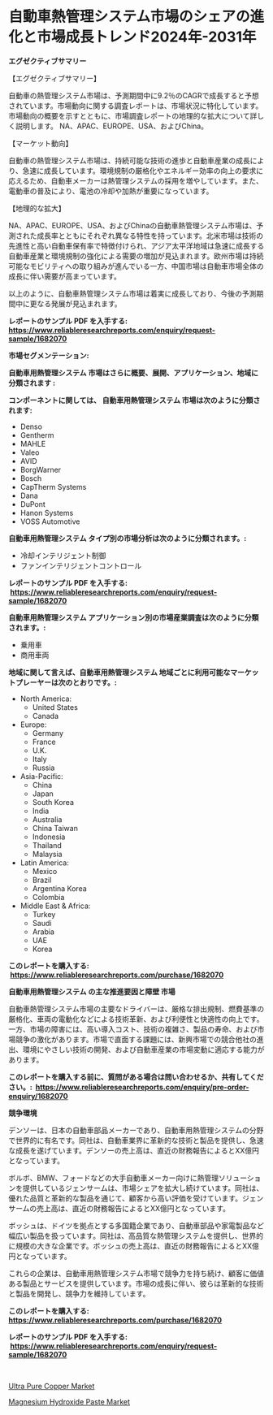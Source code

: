 <p><h1>自動車熱管理システム市場のシェアの進化と市場成長トレンド2024年-2031年</h1></p><p><strong>エグゼクティブサマリー</strong></p>
<p><p>【エグゼクティブサマリー】</p><p>自動車の熱管理システム市場は、予測期間中に9.2％のCAGRで成長すると予想されています。市場動向に関する調査レポートは、市場状況に特化しています。市場動向の概要を示すとともに、市場調査レポートの地理的な拡大について詳しく説明します。 NA、APAC、EUROPE、USA、およびChina。</p><p>【マーケット動向】</p><p>自動車の熱管理システム市場は、持続可能な技術の進歩と自動車産業の成長により、急速に成長しています。環境規制の厳格化やエネルギー効率の向上の要求に応えるため、自動車メーカーは熱管理システムの採用を増やしています。また、電動車の普及により、電池の冷却や加熱が重要になっています。</p><p>【地理的な拡大】</p><p>NA、APAC、EUROPE、USA、およびChinaの自動車熱管理システム市場は、予測された成長率とともにそれぞれ異なる特性を持っています。北米市場は技術の先進性と高い自動車保有率で特徴付けられ、アジア太平洋地域は急速に成長する自動車産業と環境規制の強化による需要の増加が見込まれます。欧州市場は持続可能なモビリティへの取り組みが進んでいる一方、中国市場は自動車市場全体の成長に伴い需要が高まっています。</p><p>以上のように、自動車熱管理システム市場は着実に成長しており、今後の予測期間中に更なる発展が見込まれます。</p></p>
<p><strong>レポートのサンプル PDF を入手する: <a href="https://www.reliableresearchreports.com/enquiry/request-sample/1682070">https://www.reliableresearchreports.com/enquiry/request-sample/1682070</a></strong></p>
<p><strong>市場セグメンテーション:</strong></p>
<p><strong> 自動車用熱管理システム 市場はさらに概要、展開、アプリケーション、地域に分類されます :</strong></p>
<p><strong>コンポーネントに関しては、 自動車用熱管理システム 市場は次のように分類されます: &nbsp;</strong></p>
<p><ul><li>Denso</li><li>Gentherm</li><li>MAHLE</li><li>Valeo</li><li>AVID</li><li>BorgWarner</li><li>Bosch</li><li>CapTherm Systems</li><li>Dana</li><li>DuPont</li><li>Hanon Systems</li><li>VOSS Automotive</li></ul></p>
<p><strong> 自動車用熱管理システム タイプ別の市場分析は次のように分類されます。:</strong></p>
<p><ul><li>冷却インテリジェント制御</li><li>ファンインテリジェントコントロール</li></ul></p>
<p><strong>レポートのサンプル PDF を入手する: &nbsp;<a href="https://www.reliableresearchreports.com/enquiry/request-sample/1682070">https://www.reliableresearchreports.com/enquiry/request-sample/1682070</a></strong></p>
<p><strong> 自動車用熱管理システム アプリケーション別の市場産業調査は次のように分類されます。:</strong></p>
<p><ul><li>乗用車</li><li>商用車両</li></ul></p>
<p><strong>地域に関して言えば、自動車用熱管理システム 地域ごとに利用可能なマーケットプレーヤーは次のとおりです。:</strong></p>
<p><ul>
    <li>
        North America:
        <ul>
            <li>United States</li>
            <li>Canada</li>
        </ul>
    </li>
    <li>
        Europe:
        <ul>
            <li>Germany</li>
            <li>France</li>
            <li>U.K.</li>
            <li>Italy</li>
            <li>Russia</li>
        </ul>
    </li>
    <li>
        Asia-Pacific:
        <ul>
            <li>China</li>
            <li>Japan</li>
            <li>South Korea</li>
            <li>India</li>
            <li>Australia</li>
            <li>China Taiwan</li>
            <li>Indonesia</li>
            <li>Thailand</li>
            <li>Malaysia</li>
        </ul>
    </li>
    <li>
        Latin America:
        <ul>
            <li>Mexico</li>
            <li>Brazil</li>
            <li>Argentina Korea</li>
            <li>Colombia</li>
        </ul>
    </li>
    <li>
        Middle East & Africa:
        <ul>
            <li>Turkey</li>
            <li>Saudi</li>
            <li>Arabia</li>
            <li>UAE</li>
            <li>Korea</li>
        </ul>
    </li>
    </ul></p>
<p><strong>このレポートを購入する: &nbsp;<a href="https://www.reliableresearchreports.com/purchase/1682070">https://www.reliableresearchreports.com/purchase/1682070</a></strong></p>
<p><strong>自動車用熱管理システム の主な推進要因と障壁 市場</strong></p>
<p><p>自動車熱管理システム市場の主要なドライバーは、厳格な排出規制、燃費基準の厳格化、車両の電動化などによる技術革新、および利便性と快適性の向上です。一方、市場の障害には、高い導入コスト、技術の複雑さ、製品の寿命、および市場競争の激化があります。市場で直面する課題には、新興市場での競合他社の進出、環境にやさしい技術の開発、および自動車産業の市場変動に適応する能力があります。</p></p>
<p><strong>このレポートを購入する前に、質問がある場合は問い合わせるか、共有してください。:&nbsp; <a href="https://www.reliableresearchreports.com/enquiry/pre-order-enquiry/1682070">https://www.reliableresearchreports.com/enquiry/pre-order-enquiry/1682070</a></strong></p>
<p><strong>競争環境</strong></p>
<p><p>デンソーは、日本の自動車部品メーカーであり、自動車用熱管理システムの分野で世界的に有名です。同社は、自動車業界に革新的な技術と製品を提供し、急速な成長を遂げています。デンソーの売上高は、直近の財務報告によるとXX億円となっています。</p><p>ボルボ、BMW、フォードなどの大手自動車メーカー向けに熱管理ソリューションを提供しているジェンサームは、市場シェアを拡大し続けています。同社は、優れた品質と革新的な製品を通じて、顧客から高い評価を受けています。ジェンサームの売上高は、直近の財務報告によるとXX億円となっています。</p><p>ボッシュは、ドイツを拠点とする多国籍企業であり、自動車部品や家電製品など幅広い製品を扱っています。同社は、高品質な熱管理システムを提供し、世界的に規模の大きな企業です。ボッシュの売上高は、直近の財務報告によるとXX億円となっています。</p><p>これらの企業は、自動車用熱管理システム市場で競争力を持ち続け、顧客に価値ある製品とサービスを提供しています。市場の成長に伴い、彼らは革新的な技術と製品を開発し、競争力を維持しています。</p></p>
<p><strong>このレポートを購入する: &nbsp; <a href="https://www.reliableresearchreports.com/purchase/1682070">https://www.reliableresearchreports.com/purchase/1682070</a></strong></p>
<p><strong>レポートのサンプル PDF を入手する: &nbsp;<a href="https://www.reliableresearchreports.com/enquiry/request-sample/1682070">https://www.reliableresearchreports.com/enquiry/request-sample/1682070</a></strong><strong></strong></p>
<p>&nbsp;</p>
<p><p><a href="https://butternut-bug-553.notion.site/Ultra-Pure-Copper-Market-Provides-a-Comprehensive-Analysis-Including-a-Macro-Overview-of-the-Market--81acf62b16c5412c8039e7eaaafb6268">Ultra Pure Copper Market</a></p><p><a href="https://github.com/Glendatilghmankmgz0rbhwpy/Market-Research-Report-List-1/blob/main/magnesium-hydroxide-paste-market.md">Magnesium Hydroxide Paste Market</a></p></p>